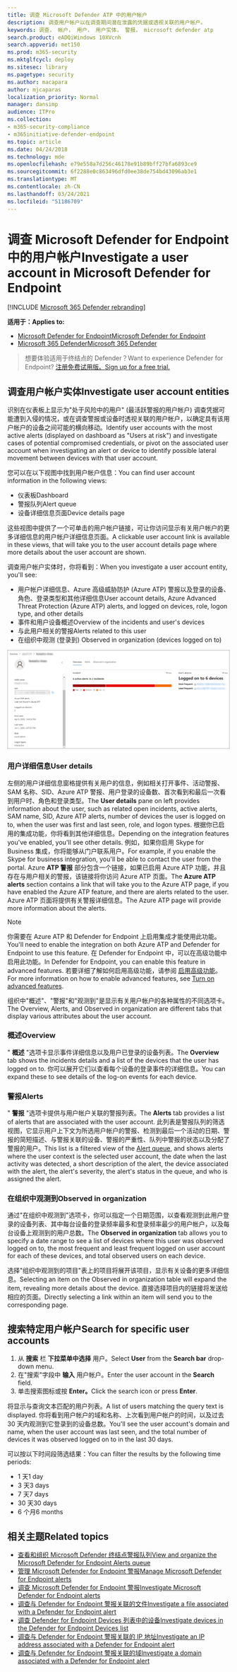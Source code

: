 ```yaml
---
title: 调查 Microsoft Defender ATP 中的用户帐户
description: 调查用户帐户以在调查期间潜在泄露的凭据或透视关联的用户帐户。
keywords: 调查， 帐户， 用户， 用户实体， 警报， microsoft defender atp
search.product: eADQiWindows 10XVcnh
search.appverid: met150
ms.prod: m365-security
ms.mktglfcycl: deploy
ms.sitesec: library
ms.pagetype: security
ms.author: macapara
author: mjcaparas
localization_priority: Normal
manager: dansimp
audience: ITPro
ms.collection:
- m365-security-compliance
- m365initiative-defender-endpoint
ms.topic: article
ms.date: 04/24/2018
ms.technology: mde
ms.openlocfilehash: e79e558a7d256c46178e91b89bff27bfa6893ce9
ms.sourcegitcommit: 6f2288e0c863496dfd0ee38de754bd43096ab3e1
ms.translationtype: MT
ms.contentlocale: zh-CN
ms.lasthandoff: 03/24/2021
ms.locfileid: "51186709"
---
```

# <a name="investigate-a-user-account-in-microsoft-defender-for-endpoint"></a><span data-ttu-id="035a7-104">调查 Microsoft Defender for Endpoint 中的用户帐户</span><span class="sxs-lookup"><span data-stu-id="035a7-104">Investigate a user account in Microsoft Defender for Endpoint</span></span>

[!INCLUDE [Microsoft 365 Defender rebranding](../../includes/microsoft-defender.md)]

<span data-ttu-id="035a7-105">**适用于：**</span><span class="sxs-lookup"><span data-stu-id="035a7-105">**Applies to:**</span></span>
- [<span data-ttu-id="035a7-106">Microsoft Defender for Endpoint</span><span class="sxs-lookup"><span data-stu-id="035a7-106">Microsoft Defender for Endpoint</span></span>](https://go.microsoft.com/fwlink/p/?linkid=2154037)
- [<span data-ttu-id="035a7-107">Microsoft 365 Defender</span><span class="sxs-lookup"><span data-stu-id="035a7-107">Microsoft 365 Defender</span></span>](https://go.microsoft.com/fwlink/?linkid=2118804)


><span data-ttu-id="035a7-108">想要体验适用于终结点的 Defender？</span><span class="sxs-lookup"><span data-stu-id="035a7-108">Want to experience Defender for Endpoint?</span></span> [<span data-ttu-id="035a7-109">注册免费试用版。</span><span class="sxs-lookup"><span data-stu-id="035a7-109">Sign up for a free trial.</span></span>](https://www.microsoft.com/microsoft-365/windows/microsoft-defender-atp?ocid=docs-wdatp-investigatgeuser-abovefoldlink)

## <a name="investigate-user-account-entities"></a><span data-ttu-id="035a7-110">调查用户帐户实体</span><span class="sxs-lookup"><span data-stu-id="035a7-110">Investigate user account entities</span></span>

<span data-ttu-id="035a7-111">识别在仪表板上显示为"处于风险中的用户" (最活跃警报的用户帐户) 调查凭据可能遭到入侵的情况，或在调查警报或设备时透视关联的用户帐户，以确定具有该用户帐户的设备之间可能的横向移动。</span><span class="sxs-lookup"><span data-stu-id="035a7-111">Identify user accounts with the most active alerts (displayed on dashboard as "Users at risk") and investigate cases of potential compromised credentials, or pivot on the associated user account when investigating an alert or device to identify possible lateral movement between devices with that user account.</span></span>

<span data-ttu-id="035a7-112">您可以在以下视图中找到用户帐户信息：</span><span class="sxs-lookup"><span data-stu-id="035a7-112">You can find user account information in the following views:</span></span>

- <span data-ttu-id="035a7-113">仪表板</span><span class="sxs-lookup"><span data-stu-id="035a7-113">Dashboard</span></span>
- <span data-ttu-id="035a7-114">警报队列</span><span class="sxs-lookup"><span data-stu-id="035a7-114">Alert queue</span></span>
- <span data-ttu-id="035a7-115">设备详细信息页面</span><span class="sxs-lookup"><span data-stu-id="035a7-115">Device details page</span></span>

<span data-ttu-id="035a7-116">这些视图中提供了一个可单击的用户帐户链接，可让你访问显示有关用户帐户的更多详细信息的用户帐户详细信息页面。</span><span class="sxs-lookup"><span data-stu-id="035a7-116">A clickable user account link is available in these views, that will take you to the user account details page where more details about the user account are shown.</span></span>

<span data-ttu-id="035a7-117">调查用户帐户实体时，你将看到：</span><span class="sxs-lookup"><span data-stu-id="035a7-117">When you investigate a user account entity, you'll see:</span></span>

- <span data-ttu-id="035a7-118">用户帐户详细信息、Azure 高级威胁防护 (Azure ATP) 警报以及登录的设备、角色、登录类型和其他详细信息</span><span class="sxs-lookup"><span data-stu-id="035a7-118">User account details, Azure Advanced Threat Protection (Azure ATP) alerts, and logged on devices, role, logon type, and other details</span></span>
- <span data-ttu-id="035a7-119">事件和用户设备概述</span><span class="sxs-lookup"><span data-stu-id="035a7-119">Overview of the incidents and user's devices</span></span>
- <span data-ttu-id="035a7-120">与此用户相关的警报</span><span class="sxs-lookup"><span data-stu-id="035a7-120">Alerts related to this user</span></span>
- <span data-ttu-id="035a7-121">在组织中观测 (登录到) </span><span class="sxs-lookup"><span data-stu-id="035a7-121">Observed in organization (devices logged on to)</span></span>

![用户帐户实体详细信息页面的图像](images/atp-user-details-view.png)

### <a name="user-details"></a><span data-ttu-id="035a7-123">用户详细信息</span><span class="sxs-lookup"><span data-stu-id="035a7-123">User details</span></span>

<span data-ttu-id="035a7-124">左侧的用户详细信息窗格提供有关用户的信息，例如相关打开事件、活动警报、SAM 名称、SID、Azure ATP 警报、用户登录的设备数、首次看到和最后一次看到用户时、角色和登录类型。</span><span class="sxs-lookup"><span data-stu-id="035a7-124">The **User details** pane on left provides information about the user, such as related open incidents, active alerts, SAM name, SID, Azure ATP alerts, number of devices the user is logged on to, when the user was first and last seen, role, and logon types.</span></span> <span data-ttu-id="035a7-125">根据你已启用的集成功能，你将看到其他详细信息。</span><span class="sxs-lookup"><span data-stu-id="035a7-125">Depending on the integration features you've enabled, you'll see other details.</span></span> <span data-ttu-id="035a7-126">例如，如果你启用 Skype for Business 集成，你将能够从门户联系用户。</span><span class="sxs-lookup"><span data-stu-id="035a7-126">For example, if you enable the Skype for business integration, you'll be able to contact the user from the portal.</span></span> <span data-ttu-id="035a7-127">Azure **ATP 警报** 部分包含一个链接，如果已启用 Azure ATP 功能，并且存在与用户相关的警报，该链接将你访问 Azure ATP 页面。</span><span class="sxs-lookup"><span data-stu-id="035a7-127">The **Azure ATP alerts** section contains a link that will take you to the Azure ATP page, if you have enabled the Azure ATP feature, and there are alerts related to the user.</span></span> <span data-ttu-id="035a7-128">Azure ATP 页面将提供有关警报详细信息。</span><span class="sxs-lookup"><span data-stu-id="035a7-128">The Azure ATP page will provide more information about the alerts.</span></span>

>[!NOTE]
><span data-ttu-id="035a7-129">你需要在 Azure ATP 和 Defender for Endpoint 上启用集成才能使用此功能。</span><span class="sxs-lookup"><span data-stu-id="035a7-129">You'll need to enable the integration on both Azure ATP and Defender for Endpoint to use this feature.</span></span> <span data-ttu-id="035a7-130">在 Defender for Endpoint 中，可以在高级功能中启用此功能。</span><span class="sxs-lookup"><span data-stu-id="035a7-130">In Defender for Endpoint, you can enable this feature in advanced features.</span></span> <span data-ttu-id="035a7-131">若要详细了解如何启用高级功能，请参阅 [启用高级功能](advanced-features.md)。</span><span class="sxs-lookup"><span data-stu-id="035a7-131">For more information on how to enable advanced features, see [Turn on advanced features](advanced-features.md).</span></span>

<span data-ttu-id="035a7-132">组织中"概述"、"警报"和"观测到"是显示有关用户帐户的各种属性的不同选项卡。</span><span class="sxs-lookup"><span data-stu-id="035a7-132">The Overview, Alerts, and Observed in organization are different tabs that display various attributes about the user account.</span></span>

### <a name="overview"></a><span data-ttu-id="035a7-133">概述</span><span class="sxs-lookup"><span data-stu-id="035a7-133">Overview</span></span>

<span data-ttu-id="035a7-134">" **概述** "选项卡显示事件详细信息以及用户已登录的设备列表。</span><span class="sxs-lookup"><span data-stu-id="035a7-134">The **Overview** tab shows the incidents details and a list of the devices that the user has logged on to.</span></span> <span data-ttu-id="035a7-135">你可以展开它们以查看每个设备的登录事件的详细信息。</span><span class="sxs-lookup"><span data-stu-id="035a7-135">You can expand these to see details of the log-on events for each device.</span></span>

### <a name="alerts"></a><span data-ttu-id="035a7-136">警报</span><span class="sxs-lookup"><span data-stu-id="035a7-136">Alerts</span></span>

<span data-ttu-id="035a7-137">" **警报** "选项卡提供与用户帐户关联的警报列表。</span><span class="sxs-lookup"><span data-stu-id="035a7-137">The **Alerts** tab provides a list of alerts that are associated with the user account.</span></span> <span data-ttu-id="035a7-138">此列表是警报队列的筛选视图，它[](alerts-queue.md)显示用户上下文为所选用户帐户的警报、检测到最后一个活动的日期、警报的简短描述、与警报关联的设备、警报的严重性、队列中警报的状态以及分配了警报的用户。</span><span class="sxs-lookup"><span data-stu-id="035a7-138">This list is a filtered view of the [Alert queue](alerts-queue.md), and shows alerts where the user context is the selected user account, the date when the last activity was detected, a short description of the alert, the device associated with the alert, the alert's severity, the alert's status in the queue, and who is assigned the alert.</span></span>

### <a name="observed-in-organization"></a><span data-ttu-id="035a7-139">在组织中观测到</span><span class="sxs-lookup"><span data-stu-id="035a7-139">Observed in organization</span></span>

<span data-ttu-id="035a7-140">通过"在组织中观测到"选项卡，你可以指定一个日期范围，以查看观测到此用户登录的设备列表、其中每台设备的登录频率最多和登录频率最少的用户帐户，以及每台设备上观测到的用户总数。</span><span class="sxs-lookup"><span data-stu-id="035a7-140">The **Observed in organization** tab allows you to specify a date range to see a list of devices where this user was observed logged on to, the most frequent and least frequent logged on user account for each of these devices, and total observed users on each device.</span></span>

<span data-ttu-id="035a7-141">选择"组织中观测到的项目"表上的项目将展开该项目，显示有关设备的更多详细信息。</span><span class="sxs-lookup"><span data-stu-id="035a7-141">Selecting an item on the Observed in organization table will expand the item, revealing more details about the device.</span></span> <span data-ttu-id="035a7-142">直接选择项目内的链接将发送给相应的页面。</span><span class="sxs-lookup"><span data-stu-id="035a7-142">Directly selecting a link within an item will send you to the corresponding page.</span></span>

## <a name="search-for-specific-user-accounts"></a><span data-ttu-id="035a7-143">搜索特定用户帐户</span><span class="sxs-lookup"><span data-stu-id="035a7-143">Search for specific user accounts</span></span>

1. <span data-ttu-id="035a7-144">从 **搜索** 栏 **下拉菜单中选择** 用户。</span><span class="sxs-lookup"><span data-stu-id="035a7-144">Select **User** from the **Search bar** drop-down menu.</span></span>
2. <span data-ttu-id="035a7-145">在"搜索"字段中 **输入** 用户帐户。</span><span class="sxs-lookup"><span data-stu-id="035a7-145">Enter the user account in the **Search** field.</span></span>
3. <span data-ttu-id="035a7-146">单击搜索图标或按 **Enter。**</span><span class="sxs-lookup"><span data-stu-id="035a7-146">Click the search icon or press **Enter**.</span></span>

<span data-ttu-id="035a7-147">将显示与查询文本匹配的用户列表。</span><span class="sxs-lookup"><span data-stu-id="035a7-147">A list of users matching the query text is displayed.</span></span> <span data-ttu-id="035a7-148">你将看到用户帐户的域和名称、上次看到用户帐户的时间，以及过去 30 天内观测到它登录到的设备总数。</span><span class="sxs-lookup"><span data-stu-id="035a7-148">You'll see the user account's domain and name, when the user account was last seen, and the total number of devices it was observed logged on to in the last 30 days.</span></span>

<span data-ttu-id="035a7-149">可以按以下时间段筛选结果：</span><span class="sxs-lookup"><span data-stu-id="035a7-149">You can filter the results by the following time periods:</span></span>

- <span data-ttu-id="035a7-150">1 天</span><span class="sxs-lookup"><span data-stu-id="035a7-150">1 day</span></span>
- <span data-ttu-id="035a7-151">3 天</span><span class="sxs-lookup"><span data-stu-id="035a7-151">3 days</span></span>
- <span data-ttu-id="035a7-152">7 天</span><span class="sxs-lookup"><span data-stu-id="035a7-152">7 days</span></span>
- <span data-ttu-id="035a7-153">30 天</span><span class="sxs-lookup"><span data-stu-id="035a7-153">30 days</span></span>
- <span data-ttu-id="035a7-154">6 个月</span><span class="sxs-lookup"><span data-stu-id="035a7-154">6 months</span></span>

## <a name="related-topics"></a><span data-ttu-id="035a7-155">相关主题</span><span class="sxs-lookup"><span data-stu-id="035a7-155">Related topics</span></span>

- [<span data-ttu-id="035a7-156">查看和组织 Microsoft Defender 终结点警报队列</span><span class="sxs-lookup"><span data-stu-id="035a7-156">View and organize the Microsoft Defender for Endpoint Alerts queue</span></span>](alerts-queue.md)
- [<span data-ttu-id="035a7-157">管理 Microsoft Defender for Endpoint 警报</span><span class="sxs-lookup"><span data-stu-id="035a7-157">Manage Microsoft Defender for Endpoint alerts</span></span>](manage-alerts.md)
- [<span data-ttu-id="035a7-158">调查 Microsoft Defender for Endpoint 警报</span><span class="sxs-lookup"><span data-stu-id="035a7-158">Investigate Microsoft Defender for Endpoint alerts</span></span>](investigate-alerts.md)
- [<span data-ttu-id="035a7-159">调查与 Defender for Endpoint 警报关联的文件</span><span class="sxs-lookup"><span data-stu-id="035a7-159">Investigate a file associated with a Defender for Endpoint alert</span></span>](investigate-files.md)
- [<span data-ttu-id="035a7-160">调查 Defender for Endpoint Devices 列表中的设备</span><span class="sxs-lookup"><span data-stu-id="035a7-160">Investigate devices in the Defender for Endpoint Devices list</span></span>](investigate-machines.md)
- [<span data-ttu-id="035a7-161">调查与 Defender for Endpoint 警报关联的 IP 地址</span><span class="sxs-lookup"><span data-stu-id="035a7-161">Investigate an IP address associated with a Defender for Endpoint alert</span></span>](investigate-ip.md)
- [<span data-ttu-id="035a7-162">调查与 Defender for Endpoint 警报关联的域</span><span class="sxs-lookup"><span data-stu-id="035a7-162">Investigate a domain associated with a Defender for Endpoint alert</span></span>](investigate-domain.md)
